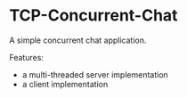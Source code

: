 # TCP-Concurrent-Chat
A simple concurrent chat application.

Features:
- a multi-threaded server implementation
- a client implementation
